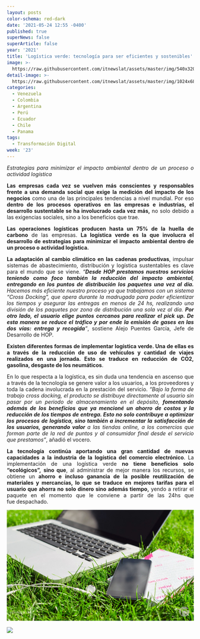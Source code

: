```yaml
---
layout: posts
color-schema: red-dark
date: '2021-05-24 12:55 -0400'
published: true
superNews: false
superArticle: false
year: '2021'
title: 'Logística verde: tecnología para ser eficientes y sostenibles'
image: >-
  https://raw.githubusercontent.com/itnewslat/assets/master/img/540x320/Ecologia-p.jpg
detail-image: >-
  https://raw.githubusercontent.com/itnewslat/assets/master/img/1024x680/Ecologia-g.jpg
categories:
  - Venezuela
  - Colombia
  - Argentina
  - Perú
  - Ecuador
  - Chile
  - Panama
tags:
  - Transformación Digital
week: '23'
---
```

<p style="text-align: justify;"><strong></strong></p>
<p style="text-align: justify;"><em>Estrategias para minimizar el impacto ambiental dentro de un proceso o actividad logística</em></p>
<p style="text-align: justify;"><strong>Las empresas cada vez se vuelven más conscientes y responsables frente a una demanda social que exige la medición del impacto de los negocios</strong> como una de las principales tendencias a nivel mundial. Por eso <strong>dentro de los procesos operativos en las empresas e industrias, el desarrollo sustentable se ha involucrado cada vez más,</strong> no solo debido a las exigencias sociales, sino a los beneficios que trae.</p>
<p style="text-align: justify;"><strong>Las operaciones logísticas producen hasta un 75% de la huella de carbono</strong> de las empresas. <strong>La logística verde es la que involucra el desarrollo de estrategias para minimizar el impacto ambiental dentro de un proceso o actividad logística.</strong></p>
<p style="text-align: justify;"><strong><strong>La adaptación al cambio climático en las cadenas productivas</strong></strong>, impulsar sistemas de abastecimiento, distribución y logística sustentables es clave para el mundo que se viene. <em>“<strong>Desde HOP prestamos nuestros servicios teniendo como foco también la reducción del impacto ambiental</strong>, <strong>entregando en los puntos de distribución los paquetes una vez al día.</strong> Hacemos más eficiente nuestro proceso ya que trabajamos con un sistema “Cross Docking”, que opera durante la madrugada para poder eficientizar los tiempos y asegurar las entregas en menos de 24 hs, realizando una división de los paquetes por zona de distribución una sola vez al día. <strong>Por otro lado, el usuario elige puntos cercanos para realizar el pick up. De esta manera se reduce el tráfico y por ende la emisión de gases en las dos vías: entrega y recogida</strong>”</em>, sostiene Alejo Puentes García, Jefe de Desarrollo de HOP.</p>
<p style="text-align: justify;"><strong>Existen diferentes formas de implementar logística verde. Una de ellas es a través de la reducción de uso de vehículos y cantidad de viajes realizados en una jornada. Esto se traduce en reducción de CO2, gasolina, desgaste de los neumáticos</strong>.</p>
<p style="text-align: justify;">En lo que respecta a la logística, es sin duda una tendencia en ascenso que a través de la tecnología se genere valor a los usuarios, a los proveedores y toda la cadena involucrada en la prestación del servicio. <em>“Bajo la forma de trabajo cross docking, el producto se distribuye directamente al usuario sin pasar por un periodo de almacenamiento en el depósito, <strong>fomentando además de los beneficios que ya mencioné un ahorro de costos y la reducción de los tiempos de entrega. Esto no solo contribuye a optimizar los procesos de logística, sino también a incrementar la satisfacción de los usuarios, generando valor </strong>a las tiendas online, a los comercios que forman parte de la red de puntos y al consumidor final desde el servicio que prestamos”</em>, añadió el vocero.</p>
<p style="text-align: justify;"><strong>La tecnología continúa aportando una gran cantidad de nuevas capacidades a la industria de la logística del comercio electrónico</strong>. La implementación de una logística verde <strong>no tiene beneficios solo “ecológicos”,</strong> <strong>sino que</strong>, al administrar de mejor manera los recursos, se obtiene un <strong>ahorro e incluso ganancia de la posible reutilización de materiales y mercancías, lo que se traduce en mejores tarifas para el usuario que ahorra no solo dinero sino además tiempo,</strong> yendo a retirar el paquete en el momento que le conviene a partir de las 24hs que fue despachado.</p>

![](https://raw.githubusercontent.com/itnewslat/assets/master/img/540x320/Ecologia-p.jpg)

<img src="https://tracker.metricool.com/c3po.jpg?hash=56f88a41e39ab42c063cc51676587a04"/>